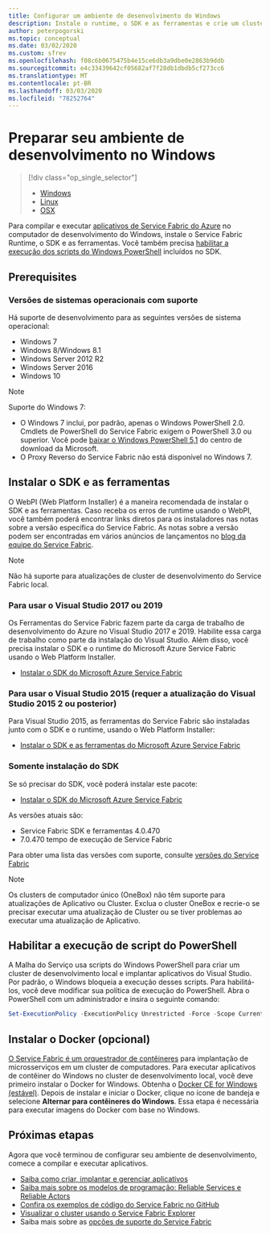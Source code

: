 ```yaml
---
title: Configurar um ambiente de desenvolvimento do Windows
description: Instale o runtime, o SDK e as ferramentas e crie um cluster de desenvolvimento local. Depois de concluir a instalação, você estará pronto para criar aplicativos no Windows.
author: peterpogorski
ms.topic: conceptual
ms.date: 03/02/2020
ms.custom: sfrev
ms.openlocfilehash: f08c6b0675475b4e15ce6db3a9dbe0e2863b9ddb
ms.sourcegitcommit: e4c33439642cf05682af7f28db1dbdb5cf273cc6
ms.translationtype: MT
ms.contentlocale: pt-BR
ms.lasthandoff: 03/03/2020
ms.locfileid: "78252764"
---
```

# <a name="prepare-your-development-environment-on-windows"></a>Preparar seu ambiente de desenvolvimento no Windows

> [!div class="op_single_selector"]
> * [Windows](service-fabric-get-started.md) 
> * [Linux](service-fabric-get-started-linux.md)
> * [OSX](service-fabric-get-started-mac.md)
>
>

Para compilar e executar [aplicativos de Service Fabric do Azure][1] no computador de desenvolvimento do Windows, instale o Service Fabric Runtime, o SDK e as ferramentas. Você também precisa [habilitar a execução dos scripts do Windows PowerShell](#enable-powershell-script-execution) incluídos no SDK.

## <a name="prerequisites"></a>Prerequisites

### <a name="supported-operating-system-versions"></a>Versões de sistemas operacionais com suporte

Há suporte de desenvolvimento para as seguintes versões de sistema operacional:

* Windows 7
* Windows 8/Windows 8.1
* Windows Server 2012 R2
* Windows Server 2016
* Windows 10

> [!NOTE]
> Suporte do Windows 7:
> - O Windows 7 inclui, por padrão, apenas o Windows PowerShell 2.0. Cmdlets de PowerShell do Service Fabric exigem o PowerShell 3.0 ou superior. Você pode [baixar o Windows PowerShell 5,1][powershell5-download] do centro de download da Microsoft.
> - O Proxy Reverso do Service Fabric não está disponível no Windows 7.

## <a name="install-the-sdk-and-tools"></a>Instalar o SDK e as ferramentas

O WebPI (Web Platform Installer) é a maneira recomendada de instalar o SDK e as ferramentas. Caso receba os erros de runtime usando o WebPI, você também poderá encontrar links diretos para os instaladores nas notas sobre a versão específica do Service Fabric. As notas sobre a versão podem ser encontradas em vários anúncios de lançamentos no [blog da equipe do Service Fabric](https://blogs.msdn.microsoft.com/azureservicefabric/).

> [!NOTE]
> Não há suporte para atualizações de cluster de desenvolvimento do Service Fabric local.

### <a name="to-use-visual-studio-2017-or-2019"></a>Para usar o Visual Studio 2017 ou 2019

Os Ferramentas do Service Fabric fazem parte da carga de trabalho de desenvolvimento do Azure no Visual Studio 2017 e 2019. Habilite essa carga de trabalho como parte da instalação do Visual Studio.
Além disso, você precisa instalar o SDK e o runtime do Microsoft Azure Service Fabric usando o Web Platform Installer.

* [Instalar o SDK do Microsoft Azure Service Fabric][core-sdk]

### <a name="to-use-visual-studio-2015-requires-visual-studio-2015-update-2-or-later"></a>Para usar o Visual Studio 2015 (requer a atualização do Visual Studio 2015 2 ou posterior)

Para Visual Studio 2015, as ferramentas do Service Fabric são instaladas junto com o SDK e o runtime, usando o Web Platform Installer:

* [Instalar o SDK e as ferramentas do Microsoft Azure Service Fabric][full-bundle-vs2015]

### <a name="sdk-installation-only"></a>Somente instalação do SDK

Se só precisar do SDK, você poderá instalar este pacote:

* [Instalar o SDK do Microsoft Azure Service Fabric][core-sdk]

As versões atuais são:

* Service Fabric SDK e ferramentas 4.0.470
* 7\.0.470 tempo de execução de Service Fabric

Para obter uma lista das versões com suporte, consulte [versões do Service Fabric](service-fabric-versions.md)

> [!NOTE]
> Os clusters de computador único (OneBox) não têm suporte para atualizações de Aplicativo ou Cluster. Exclua o cluster OneBox e recrie-o se precisar executar uma atualização de Cluster ou se tiver problemas ao executar uma atualização de Aplicativo. 

## <a name="enable-powershell-script-execution"></a>Habilitar a execução de script do PowerShell

A Malha do Serviço usa scripts do Windows PowerShell para criar um cluster de desenvolvimento local e implantar aplicativos do Visual Studio. Por padrão, o Windows bloqueia a execução desses scripts. Para habilitá-los, você deve modificar sua política de execução do PowerShell. Abra o PowerShell com um administrador e insira o seguinte comando:

```powershell
Set-ExecutionPolicy -ExecutionPolicy Unrestricted -Force -Scope CurrentUser
```

## <a name="install-docker-optional"></a>Instalar o Docker (opcional)

[O Service Fabric é um orquestrador de contêineres](service-fabric-containers-overview.md) para implantação de microsserviços em um cluster de computadores. Para executar aplicativos de contêiner do Windows no cluster de desenvolvimento local, você deve primeiro instalar o Docker for Windows. Obtenha o [Docker CE for Windows (estável)](https://store.docker.com/editions/community/docker-ce-desktop-windows?tab=description). Depois de instalar e iniciar o Docker, clique no ícone de bandeja e selecione **Alternar para contêineres do Windows**. Essa etapa é necessária para executar imagens do Docker com base no Windows.

## <a name="next-steps"></a>Próximas etapas

Agora que você terminou de configurar seu ambiente de desenvolvimento, comece a compilar e executar aplicativos.

* [Saiba como criar, implantar e gerenciar aplicativos](service-fabric-tutorial-create-dotnet-app.md)
* [Saiba mais sobre os modelos de programação: Reliable Services e Reliable Actors](service-fabric-choose-framework.md)
* [Confira os exemplos de código do Service Fabric no GitHub](https://aka.ms/servicefabricsamples)
* [Visualizar o cluster usando o Service Fabric Explorer](service-fabric-visualizing-your-cluster.md)
* Saiba mais sobre as [opções de suporte do Service Fabric](service-fabric-support.md)

[1]: https://azure.microsoft.com/campaigns/service-fabric/ "Página da campanha do Service Fabric"
[2]: https://go.microsoft.com/fwlink/?LinkId=517106 "VS RC"
[full-bundle-vs2015]: https://www.microsoft.com/web/handlers/webpi.ashx?command=getinstallerredirect&appid=MicrosoftAzure-ServiceFabric-VS2015 "VS 2015 WebPI link"
[full-bundle-dev15]: https://www.microsoft.com/web/handlers/webpi.ashx?command=getinstallerredirect&appid=MicrosoftAzure-ServiceFabric-Dev15 "Dev15 WebPI link"
[core-sdk]: https://www.microsoft.com/web/handlers/webpi.ashx?command=getinstallerredirect&appid=MicrosoftAzure-ServiceFabric-CoreSDK "Core SDK WebPI link"
[powershell5-download]:https://www.microsoft.com/download/details.aspx?id=54616
